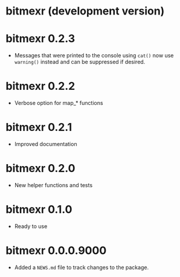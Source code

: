 # bitmexr (development version)

# bitmexr 0.2.3

* Messages that were printed to the console using `cat()` now use `warning()` instead and can be suppressed if desired.

# bitmexr 0.2.2

* Verbose option for map_* functions

# bitmexr 0.2.1

* Improved documentation

# bitmexr 0.2.0

* New helper functions and tests

# bitmexr 0.1.0 

* Ready to use

# bitmexr 0.0.0.9000

* Added a `NEWS.md` file to track changes to the package.
